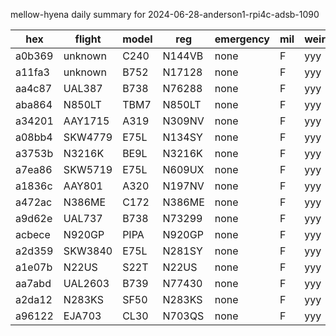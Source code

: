 mellow-hyena daily summary for 2024-06-28-anderson1-rpi4c-adsb-1090

|hex|flight|model|reg|emergency|mil|weirdo|
|--|--|--|--|--|--|--|
|a0b369|unknown|C240|N144VB|none|F|yyy|
|a11fa3|unknown|B752|N17128|none|F|yyy|
|aa4c87|UAL387|B738|N76288|none|F|yyy|
|aba864|N850LT|TBM7|N850LT|none|F|yyy|
|a34201|AAY1715|A319|N309NV|none|F|yyy|
|a08bb4|SKW4779|E75L|N134SY|none|F|yyy|
|a3753b|N3216K|BE9L|N3216K|none|F|yyy|
|a7ea86|SKW5719|E75L|N609UX|none|F|yyy|
|a1836c|AAY801|A320|N197NV|none|F|yyy|
|a472ac|N386ME|C172|N386ME|none|F|yyy|
|a9d62e|UAL737|B738|N73299|none|F|yyy|
|acbece|N920GP|PIPA|N920GP|none|F|yyy|
|a2d359|SKW3840|E75L|N281SY|none|F|yyy|
|a1e07b|N22US|S22T|N22US|none|F|yyy|
|aa7abd|UAL2603|B739|N77430|none|F|yyy|
|a2da12|N283KS|SF50|N283KS|none|F|yyy|
|a96122|EJA703|CL30|N703QS|none|F|yyy|
